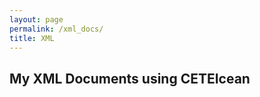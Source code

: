 ```yaml
---
layout: page
permalink: /xml_docs/
title: XML
---
```



<div id="archives">
<h2>My XML Documents using CETEIcean</h2>
<!-- add links to the HTML versions of your XML files below-->
<p><a href="../xml/eggs_poem3.html"></a></p>

</div>
